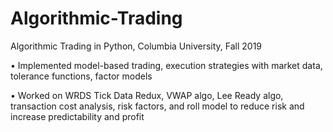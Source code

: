 # Algorithmic-Trading
Algorithmic Trading in Python, Columbia University, Fall 2019

•	Implemented model-based trading, execution strategies with market data, tolerance functions, factor models

•	Worked on WRDS Tick Data Redux, VWAP algo, Lee Ready algo, transaction cost analysis, risk factors, and roll model to reduce risk and increase predictability and profit

